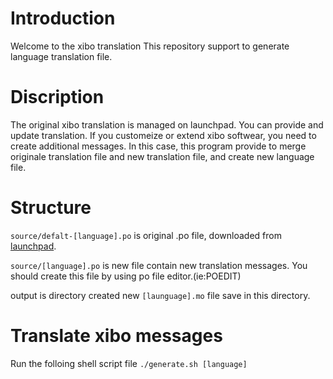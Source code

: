 # Introduction
Welcome to the xibo translation
This repository support to generate language translation file.

# Discription
The original xibo translation is managed on launchpad.
You can provide and update translation.
If you customeize or extend xibo softwear, you need to create additional messages.
In this case, this program provide to merge originale translation file and new translation file, and create new language file.

#  Structure
`source/defalt-[language].po` is original .po file, downloaded from [launchpad](https://launchpad.net/xibo).

`source/[language].po` is new file contain new translation messages.
You should create this file by using po file editor.(ie:POEDIT)

output is directory  created new `[launguage].mo` file save in this directory.

# Translate xibo messages
Run the folloing shell script file
`./generate.sh [language]`
